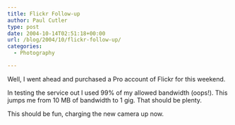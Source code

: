 ```yaml
---
title: Flickr Follow-up
author: Paul Cutler
type: post
date: 2004-10-14T02:51:18+00:00
url: /blog/2004/10/flickr-follow-up/
categories:
  - Photography

---
```

Well, I went ahead and purchased a Pro account of Flickr for this weekend.

In testing the service out I used 99% of my allowed bandwidth (oops!). This jumps me from 10 MB of bandwidth to 1 gig. That should be plenty.

This should be fun, charging the new camera up now.